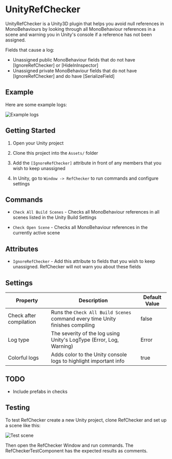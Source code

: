 # UnityRefChecker

UnityRefChecker is a Unity3D plugin that helps you avoid null references in MonoBehaviours by looking through all MonoBehaviour references in a scene and warning you in Unity's console if a reference has not been assigned.

Fields that cause a log:
- Unassigned public MonoBehaviour fields that do not have [IgnoreRefChecker] or [HideInInspector]
- Unassigned private MonoBehaviour fields that do not have [IgnoreRefChecker] and do have [SerializeField]


## Example

Here are some example logs:

![Example logs](http://i.imgur.com/qMypSw9.png "Example logs")


## Getting Started

1. Open your Unity project

2. Clone this project into the `Assets/` folder

3. Add the `[IgnoreRefChecker]` attribute in front of any members that you wish to keep unassigned

4. In Unity, go to `Window -> RefChecker` to run commands and configure settings


## Commands 

- `Check All Build Scenes` - Checks all MonoBehaviour references in all scenes listed in the Unity Build Settings

- `Check Open Scene` - Checks all MonoBehaviour references in the currently active scene


## Attributes

- `IgnoreRefChecker` - Add this attribute to fields that you wish to keep unassigned. RefChecker will not warn you about these fields


## Settings 

| Property | Description | Default Value |
| -------- | ----------- | ------------- |
| Check after compilation   | Runs the `Check All Build Scenes` command every time Unity finishes compiling | false |
| Log type  | The severity of the log using Unity's LogType (Error, Log, Warning) | Error |
| Colorful logs  | Adds color to the Unity console logs to highlight important info | true |


## TODO

- Include prefabs in checks


## Testing

To test RefChecker create a new Unity project, clone RefChecker and set up a scene like this:

![Test scene](http://i.imgur.com/8TxyP84.png "Example test scene structure")

Then open the RefChecker Window and run commands. The RefCheckerTestComponent has the expected results as comments.
